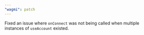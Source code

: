 ```yaml
---
"wagmi": patch
---
```


Fixed an issue where `onConnect` was not being called when multiple instances of `useAccount` existed.
